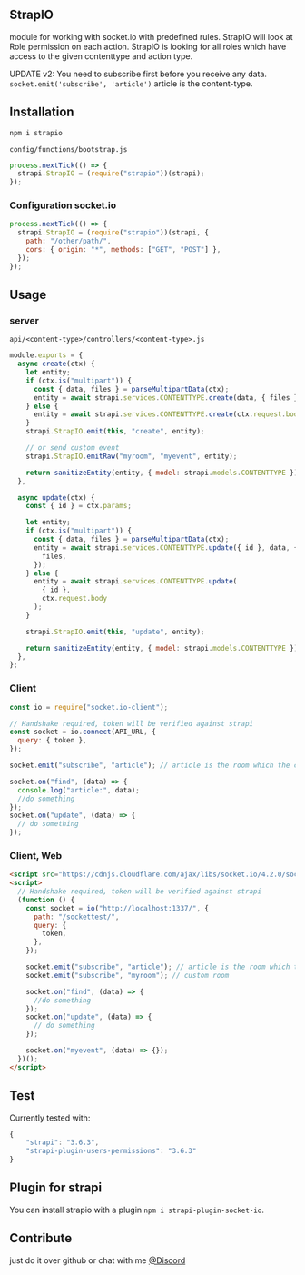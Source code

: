 ## StrapIO

module for working with socket.io with predefined rules. StrapIO will look at Role permission on each action.
StrapIO is looking for all roles which have access to the given contenttype and action type.

UPDATE v2:
You need to subscribe first before you receive any data. `socket.emit('subscribe', 'article')` article is the content-type.

## Installation

```bash
npm i strapio
```

`config/functions/bootstrap.js`

```js
process.nextTick(() => {
  strapi.StrapIO = (require("strapio"))(strapi);
});
```

### Configuration socket.io

```js
process.nextTick(() => {
  strapi.StrapIO = (require("strapio"))(strapi, {
    path: "/other/path/",
    cors: { origin: "*", methods: ["GET", "POST"] },
  });
});
```

## Usage

### server

`api/<content-type>/controllers/<content-type>.js`

```js
module.exports = {
  async create(ctx) {
    let entity;
    if (ctx.is("multipart")) {
      const { data, files } = parseMultipartData(ctx);
      entity = await strapi.services.CONTENTTYPE.create(data, { files });
    } else {
      entity = await strapi.services.CONTENTTYPE.create(ctx.request.body);
    }
    strapi.StrapIO.emit(this, "create", entity);

    // or send custom event
    strapi.StrapIO.emitRaw("myroom", "myevent", entity);

    return sanitizeEntity(entity, { model: strapi.models.CONTENTTYPE });
  },

  async update(ctx) {
    const { id } = ctx.params;

    let entity;
    if (ctx.is("multipart")) {
      const { data, files } = parseMultipartData(ctx);
      entity = await strapi.services.CONTENTTYPE.update({ id }, data, {
        files,
      });
    } else {
      entity = await strapi.services.CONTENTTYPE.update(
        { id },
        ctx.request.body
      );
    }

    strapi.StrapIO.emit(this, "update", entity);

    return sanitizeEntity(entity, { model: strapi.models.CONTENTTYPE });
  },
};
```

### Client

```js
const io = require("socket.io-client");

// Handshake required, token will be verified against strapi
const socket = io.connect(API_URL, {
  query: { token },
});

socket.emit("subscribe", "article"); // article is the room which the client joins

socket.on("find", (data) => {
  console.log("article:", data);
  //do something
});
socket.on("update", (data) => {
  // do something
});
```

### Client, Web

```html
<script src="https://cdnjs.cloudflare.com/ajax/libs/socket.io/4.2.0/socket.io.js"></script>
<script>
  // Handshake required, token will be verified against strapi
  (function () {
    const socket = io("http://localhost:1337/", {
      path: "/sockettest/",
      query: {
        token,
      },
    });

    socket.emit("subscribe", "article"); // article is the room which the client joins
    socket.emit("subscribe", "myroom"); // custom room

    socket.on("find", (data) => {
      //do something
    });
    socket.on("update", (data) => {
      // do something
    });

    socket.on("myevent", (data) => {});
  })();
</script>
```

## Test

Currently tested with:

```js
{
    "strapi": "3.6.3",
    "strapi-plugin-users-permissions": "3.6.3"
}
```

## Plugin for strapi

You can install strapio with a plugin `npm i strapi-plugin-socket-io`.

## Contribute

just do it over github or chat with me [@Discord](https://discord.gg/8gCdxzs)
